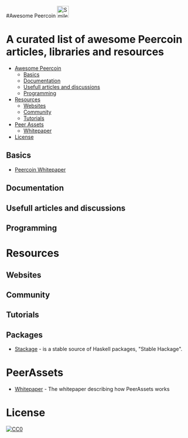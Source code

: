 #Awesome Peercoin <img src="https://peercoin.net/assets/img/logos/logo.svg" alt="Smiley face" height="32" width="32">

A curated list of awesome Peercoin articles, libraries and resources
=============

- [Awesome Peercoin](#awesome-peercoin)
    - [Basics](#basics)
    - [Documentation](#documentation)
    - [Usefull articles and discussions](#usefull-articles-and-discussions)
    - [Programming](#programming)
- [Resources](#resources)
    - [Websites](#websites)
    - [Community](#community)
    - [Tutorials](#tutorials)
- [Peer Assets](#peerassets)
    - [Whitepaper](#whitepaper)
- [License](#license)


## Basics

* [Peercoin Whitepaper](https://peercoin.net/assets/paper/peercoin-paper.pdf)

## Documentation

## Usefull articles and discussions

## Programming


# Resources

## Websites



## Community



## Tutorials



## Packages

* [Stackage](https://www.stackage.org/) - is a stable source of Haskell packages, "Stable Hackage".

# PeerAssets

* [Whitepaper](https://peerassets.github.io/WhitePaper/) - The whitepaper describing how PeerAssets works

# License

[![CC0](http://i.creativecommons.org/p/zero/1.0/88x31.png)](http://creativecommons.org/publicdomain/zero/1.0/)
